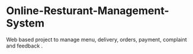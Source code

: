 # Online-Resturant-Management-System
Web based project to manage menu, delivery, orders, payment, complaint and feedback .
